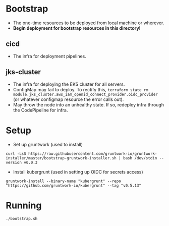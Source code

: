 # Bootstrap
- The one-time resources to be deployed from local machine or wherever.
- **Begin deployment for bootstrap resources in this directory!**

## cicd
- The infra for deployment pipelines.

## jks-cluster
- The infra for deploying the EKS cluster for all servers.
- ConfigMap may fail to deploy. To rectify this, `terraform state rm module.jks_cluster.aws_iam_openid_connect_provider.oidc_provider` (or whatever configmap resource the error calls out).
- May throw the node into an unhealthy state. If so, redeploy infra through the CodePipeline for infra.

# Setup

- Set up gruntwork (used to install)
```console
curl -LsS https://raw.githubusercontent.com/gruntwork-io/gruntwork-installer/master/bootstrap-gruntwork-installer.sh | bash /dev/stdin --version v0.0.3
```
- Install kubergrunt (used in setting up OIDC for secrets access)
```console
gruntwork-install --binary-name "kubergrunt" --repo "https://github.com/gruntwork-io/kubergrunt" --tag "v0.5.13"
```

# Running
```console
./bootstrap.sh
```